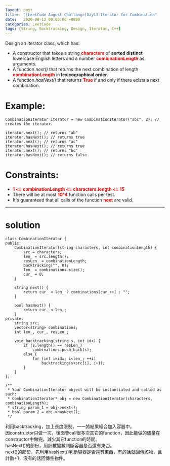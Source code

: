 ```yaml
---
layout: post
title:  "[LeetCode August Challange]Day13-Iterator for Combination"
date:   2020-08-13 00:00:00 +0800
categories: LeetCode
tags: [String, Backtracking, Design, Iterator, C++]
---
```

Design an Iterator class, which has:

- A constructor that takes a string **<font color="red">characters</font>** of **sorted distinct** lowercase English letters and a number **<font color="red">combinationLength</font>** as arguments.
- A function *next()* that returns the next combination of length **<font color="red">combinationLength</font>** in **lexicographical order**.
- A function *hasNext()* that returns **<font color="red">True</font>** if and only if there exists a next combination.

# Example:
	CombinationIterator iterator = new CombinationIterator("abc", 2); // creates the iterator.

	iterator.next(); // returns "ab"
	iterator.hasNext(); // returns true
	iterator.next(); // returns "ac"
	iterator.hasNext(); // returns true
	iterator.next(); // returns "bc"
	iterator.hasNext(); // returns false

# Constraints:  
- **<font color="red">1 <= combinationLength <= characters.length <= 15</font>**
- There will be at most **<font color="red">10^4</font>** function calls per test.
- It's guaranteed that all calls of the function **<font color="red">next</font>** are valid.

______________________  

# solution

	class CombinationIterator {
	public:
	    CombinationIterator(string characters, int combinationLength) {
	        src = characters;
	        len_ = src.length();
	        resLen_ = combinationLength;
	        backtracking("", 0);
	        len_ = combinations.size();
	        cur_ = 0;
	    }
	    
	    string next() {
	        return cur_ < len_ ? combinations[cur_++] : "";
	    }
	    
	    bool hasNext() {
	        return cur_ < len_;
	    }
	private:
	    string src;
	    vector<string> combinations;
	    int len_, cur_, resLen_;
	    
	    void backtracking(string s, int idx) {
	        if (s.length() == resLen_)
	            combinations.push_back(s);
	        else {
	            for (int i=idx; i<len_; ++i)
	                backtracking(s+src[i], i+1);
	        }
	    }
	};

	/**
	 * Your CombinationIterator object will be instantiated and called as such:
	 * CombinationIterator* obj = new CombinationIterator(characters, combinationLength);
	 * string param_1 = obj->next();
	 * bool param_2 = obj->hasNext();
	 */

利用backtracking，加上長度限制，一一將結果組合加入容器中。  
因constructor只做一次，後面會call很多次其它的function，因此能做的儘量在constructor中做完，減少其它function的時間。  
hasNext()的部份，用計數變數判斷容器是否還有東西。  
next()的部份，先利用hasNext()判斷容器是否還有東西，有的話就回傳該物，且計數+1，沒有的話回傳空物件。